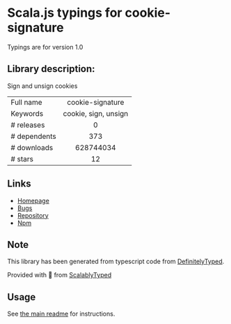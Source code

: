 
# Scala.js typings for cookie-signature

Typings are for version 1.0

## Library description:
Sign and unsign cookies

|                    |                 |
| ------------------ | :-------------: |
| Full name          | cookie-signature |
| Keywords           | cookie, sign, unsign |
| # releases         | 0 |
| # dependents       | 373 |
| # downloads        | 628744034 |
| # stars            | 12 |

## Links
- [Homepage](https://github.com/visionmedia/node-cookie-signature#readme)
- [Bugs](https://github.com/visionmedia/node-cookie-signature/issues)
- [Repository](https://github.com/visionmedia/node-cookie-signature)
- [Npm](https://www.npmjs.com/package/cookie-signature)
    


## Note
This library has been generated from typescript code from [DefinitelyTyped](https://definitelytyped.org).

Provided with :purple_heart: from [ScalablyTyped](https://github.com/oyvindberg/ScalablyTyped)

## Usage
See [the main readme](../../readme.md) for instructions.


